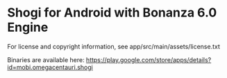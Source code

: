 Shogi for Android with Bonanza 6.0 Engine
=========================================

For license and copyright information, see app/src/main/assets/license.txt

Binaries are available here:
https://play.google.com/store/apps/details?id=mobi.omegacentauri.shogi